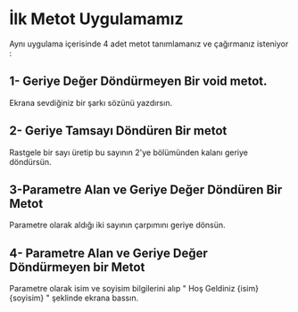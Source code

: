 #  İlk Metot Uygulamamız
Aynı uygulama içerisinde 4 adet metot tanımlamanız ve çağırmanız isteniyor :

## 1- Geriye Değer Döndürmeyen Bir void metot.

Ekrana sevdiğiniz bir şarkı sözünü yazdırsın. 

## 2- Geriye Tamsayı Döndüren Bir metot

Rastgele bir sayı üretip bu sayının 2'ye bölümünden kalanı geriye döndürsün.

## 3-Parametre Alan ve Geriye Değer Döndüren Bir Metot

Parametre olarak aldığı iki sayının çarpımını geriye dönsün.

## 4- Parametre Alan ve Geriye Değer Döndürmeyen bir Metot

Parametre olarak isim ve soyisim bilgilerini alıp " Hoş Geldiniz {isim} {soyisim} " şeklinde ekrana bassın.

